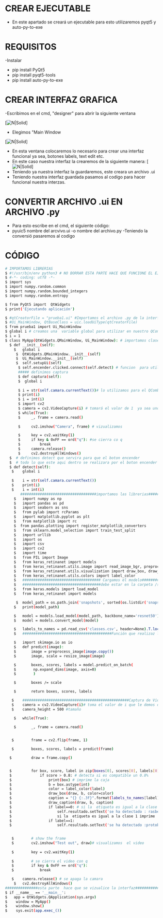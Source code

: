 # CREAR EJECUTABLE 
- En este apartado se creará  un ejecutable   para  esto utilizaremos pyqt5 y auto-py-to-exe
# REQUISITOS
-Instalar
- pip install PyQt5
- pip install pyqt5-tools
- pip install auto-py-to-exe
# CREAR INTERFAZ GRAFICA 
-Escribimos  en el cmd, "designer" para abrir la siguiente ventana
 
 [![N|Solid](https://github.com/ElectronicMakerSpace/Reconocimiento-Imagenes/blob/main/DETECTOR%20DE%20OBJETOS%20POR%20VIDEO/im%C3%A1genes%20para%20%20readme/designer.jpeg)]

- Elegimos "Main Window

[![N|Solid](https://github.com/ElectronicMakerSpace/Reconocimiento-Imagenes/blob/main/DETECTOR%20DE%20OBJETOS%20POR%20VIDEO/im%C3%A1genes%20para%20%20readme/designer2.jpeg)]


- En esta ventana colocaremos  lo necesario para crear una interfaz funcional ya sea, botones labels,  text edit etc.
- En este caso nuestra interfaz la crearemos de la siguiente manera:
[![N|Solid](https://github.com/ElectronicMakerSpace/Reconocimiento-Imagenes/blob/main/DETECTOR%20DE%20OBJETOS%20POR%20VIDEO/im%C3%A1genes%20para%20%20readme/interfaz.jpeg)]
- Teniendo ya nuestra interfaz  la guardaremos, este creara un archivo .ui 
- Teniendo nuestra interfaz guardada pasamos al codigo para hacer funcional  nuestra  interzas.
# CONVERTIR ARCHIVO .ui EN ARCHIVO .py
- Para esto escribe en el cmd, el siguiente código:
- pyuic5 nombre del arcvivo.ui -o nombre del archivo.py
-Teniendo  la conversió pasaremos al codigo
# CÓDIGO
 ```sh
 # IMPORTAMOS LIBRERIAS 
$ #!/usr/bin/env python3 # NO BORRAR ESTA PARTE HACE QUE FUNCIONE EL EJECUTABLE 
$ #-*- coding: utf8 -*-
$ import sys
$ import numpy.random.common
$ import numpy.random.bounded_integers
$ import numpy.random.entropy

$ from PyQt5 import  QtWidgets
$ print('Ejecutando aplicación')

$ #qtCreatorFile = "prueba1.ui" #Importamos el archivo .py de la interfaz
$ #Ui_MainWindow, QtBaseClass = uic.loadUiType(qtCreatorFile)
$ from prueba1 import Ui_MainWindow
$ global i # creamos una  variable global para utilizar en nuestro QComboBox
$ i = 1
$ class MyApp(QtWidgets.QMainWindow, Ui_MainWindow): # importamos clase
   $ def __init__(self):
     $   global i
      $  QtWidgets.QMainWindow.__init__(self)
      $  Ui_MainWindow.__init__(self)
      $  self.setupUi(self)
       $ self.encender.clicked.connect(self.detect) # funcion  para utilizar boton
       ##### definimos captura 
       $ def captura(self): 
       $  global i
       
       $ i = str(self.camara.currentText())# lo utilizamos para el QComboBox
       $ print(i)
       $ i = int(i)
       $ import cv2
       $ camera = cv2.VideoCapture(i) # tomará el valor de 1  ya sea uno o cero  esto servira para conectar una camara externa
       $ while(True):
       $     _, frame = camera.read()
                
       $     cv2.imshow("Camera", frame) # vizualizamos

       $     key = cv2.waitKey(1)
       $     if key & 0xFF == ord("q"): #se cierra co q
       $         break
       $     camera.release()
       $     cv2.destroyAllWindows()
   $  # definimos detect que servira para que el boton encender  
   $  # todo lo que este aqui dentro se realizara por el boton encender
   $ def detect(self):
    $    global i
       
    $    i = str(self.camara.currentText())
    $    print(i)
    $    i = int(i)
        ###################################importamos las librerias##############
     $   import numpy as np
     $   import pandas as pd
     $   import seaborn as sns
     $   from pylab import rcParams
     $   import matplotlib.pyplot as plt
     $   from matplotlib import rc
     $  from pandas.plotting import register_matplotlib_converters
     $   from sklearn.model_selection import train_test_split
     $   import urllib
     $   import os
     $   import csv
     $   import cv2
     $   import time
     $   from PIL import Image
     $   from keras_retinanet import models
     $   from keras_retinanet.utils.image import read_image_bgr, preprocess_image, resize_image
     $   from keras_retinanet.utils.visualization import draw_box, draw_caption
     $   from keras_retinanet.utils.colors import label_color
     $   #################################### Cargamos el modelo##################################################
     $   ####################################debe estar en la carpeta /snapshots/##################################
     $   from keras.models import load_model
     $   from keras_retinanet import models

      $  model_path = os.path.join('snapshots', sorted(os.listdir('snapshots'), reverse=True)[0])
     $   print(model_path)

     $   model = models.load_model(model_path, backbone_name='resnet50')
     $   model = models.convert_model(model)

     $   labels_to_names = pd.read_csv('classes.csv', header=None).T.loc[0].to_dict()
     $   #########################################Función que realizaz la predicción#############################

     $   import skimage.io as io
     $   def predict(image):
     $       image = preprocess_image(image.copy())
     $       image, scale = resize_image(image)

     $       boxes, scores, labels = model.predict_on_batch(
     $        np.expand_dims(image, axis=0)
     $        )

     $       boxes /= scale

     $       return boxes, scores, labels

    $    #################################################Captura de Video#########################################
    $    camera = cv2.VideoCapture(i)# toma el valor de i que le demos desde QComboBox #############################
    $    camera_height = 500 #tamaño

     $   while(True):

     $       _, frame = camera.read()
            

    $        frame = cv2.flip(frame, 1)

    $        boxes, scores, labels = predict(frame)

   $         draw = frame.copy()


   $         for box, score, label in zip(boxes[0], scores[0], labels[0]):
   $             if score > 0.8: # detecta si es compatible un 0.8%
   $                 print(box) # imprime la caja
   $                 b = box.astype(int)
   $                 color = label_color(label)
   $                 draw_box(draw, b, color=color)
   $                 caption = "{} {:.3f}".format(labels_to_names[label], score)
   $                 draw_caption(draw, b, caption)
   $                 if label==0: # si la  etiqueta es igual a la clase 0 imprime  lo siguiente:
   $                     self.resultado.setText('se ha detectado : rasberry pi4')
   $                     si la  etiqueta es igual a la clase 1 imprime  lo siguiente:
   $                 if label==1:
   $                     self.resultado.setText('se ha detectado :protoboar')
                    

    $        # show the frame
    $        cv2.imshow("Test out", draw)# visualizamos  el video
            
    $        key = cv2.waitKey(1)
            
    $        # se cierra el video con q
    $        if key & 0xFF == ord("q"):
    $            break

    $    camera.release() # se apaga la camara
     $   cv2.destroyAllWindows()
###############esta parte  hace que se vizualice la interfaz######################################
$ if __name__ == '__main__':
$   app = QtWidgets.QApplication(sys.argv)
$    window = MyApp()
$    window.show()
$    sys.exit(app.exec_())
```
    
        

       
       
       
       
       
       
       
       
       



